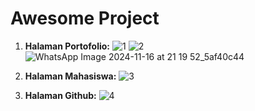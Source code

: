 # Awesome Project

1. **Halaman Portofolio:**
![1](https://github.com/user-attachments/assets/b180294b-9591-46c9-9f2c-3000c8f4330d)
![2](https://github.com/user-attachments/assets/0dfc8718-af57-4bdb-969b-24f350ee0159)
![WhatsApp Image 2024-11-16 at 21 19 52_5af40c44](https://github.com/user-attachments/assets/e389b13e-912a-4717-b154-83d33003d988)

3. **Halaman Mahasiswa:**
![3](https://github.com/user-attachments/assets/98b376fa-ddba-427a-9b21-ce902b178f03)

4. **Halaman Github:**
![4](https://github.com/user-attachments/assets/6781d83e-3a20-4003-a70a-356c141d7410)
